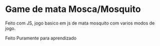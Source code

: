 <h1>
Game de mata Mosca/Mosquito
</h1>
<p>
Feito com JS, jogo basico em js de mata mosquito com varios modos de jogo.
</p>
<p>
Feito Puramente para aprendizado
</p>
